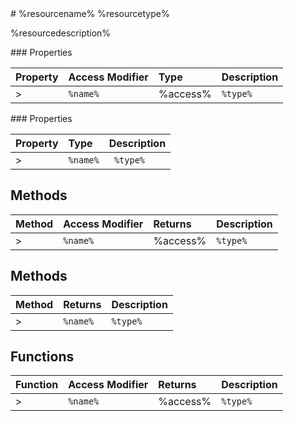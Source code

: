 <classheader>
# %resourcename% %resourcetype%

%resourcedescription%

</classheader>

<property>
### Properties

| Property	   | Access Modifier | Type	| Description|
|:-------------|:----|:-------|:-----------|
>|`%name%`     | %access% | `%type%` | %description% |

</property>

<iproperty>
### Properties

| Property	   | Type	| Description|
|:-------------|:-------|:-----------|
>|`%name%`      |` %type%` | %description% |

</iproperty>

<method>

## Methods

| Method	   | Access Modifier | Returns	| Description|
|:-------------|:----|:-------|:-----------|
>|`%name% `     | %access% | `%type%` | %description% |

</method>

<imethod>

## Methods

| Method	   |  Returns	| Description|
|:-------------|:-------|:-----------|
>|`%name%`      | `%type% `| %description% |

</imethod>

<ifunction>

## Functions

| Function	   | Access Modifier | Returns	| Description|
|:-------------|:----|:-------|:-----------|
>|`%name% `     | %access% | `%type%` | %description% |


</ifunction>
